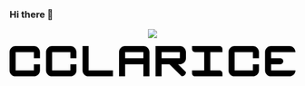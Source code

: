 ### Hi there 👋

<p align="center">
  <img src="https://pa1.narvii.com/6750/5b7f851a08e87c1c544f2a6008b4fa752de4459e_hq.gif"/>
</p>

<svg version="1.1" xmlns="http://www.w3.org/2000/svg" xmlns:xlink="http://www.w3.org/1999/xlink" x="0px" y="0px" width="1410px"
	 height="150px" viewBox="0 0 1410 150" style="overflow:visible;enable-background:new 0 0 0 0;" xml:space="preserve">
<defs>
</defs>
<g>
	<path d="M120,60V30H30v90h90V90h30v30c0,8.28-3.36,15.78-8.79,21.21S128.28,150,120,150H30c-16.56,0-30-13.44-30-30V30
		C0,13.44,13.44,0,30,0h90c8.28,0,15.78,3.36,21.21,8.79S150,21.72,150,30v30H120z"/>
	<path d="M510,120v30H390c-16.56,0-30-13.44-30-30V0h30v120H510z"/>
	<path d="M321.21,8.79C326.64,14.22,330,21.72,330,30v30h-30V30h-90v90h90V90h30v30c0,8.28-3.36,15.78-8.79,21.21
		S308.28,150,300,150h-90c-16.56,0-30-13.44-30-30V30c0-16.56,13.44-30,30-30h90C308.28,0,315.78,3.36,321.21,8.79z"/>
	<path d="M681.21,8.79C675.78,3.36,668.28,0,660,0h-90c-16.56,0-30,13.44-30,30v120h30V90h90v60h30V30
		C690,21.72,686.64,14.22,681.21,8.79z M660,60h-90V30h90V60z"/>
	<path d="M831.24,90H840c8.28,0,15.78-3.36,21.21-8.79S870,68.28,870,60V30c0-8.28-3.36-15.78-8.79-21.21S848.28,0,840,0H720v150h30
		V90h38.76L849,150c11.7-0.06,20.94-9.3,21-21L831.24,90z M750,60V30h90v30H750z"/>
	<path d="M990,30v90h45c8.28,0,15,6.72,15,15v15H915c-8.28,0-15-6.72-15-15v-15h60V30h-45c-8.28,0-15-6.72-15-15V0h135
		c8.28,0,15,6.72,15,15v15H990z"/>
	<path d="M1200,60V30h-90v90h90V90h30v30c0,8.28-3.36,15.78-8.79,21.21c-5.43,5.43-12.93,8.79-21.21,8.79h-90
		c-16.56,0-30-13.44-30-30V30c0-16.56,13.44-30,30-30h90c8.28,0,15.78,3.36,21.21,8.79c5.43,5.43,8.79,12.93,8.79,21.21v30H1200z"/>
	<path d="M1410,120c0,8.28-3.36,15.78-8.79,21.21c-5.43,5.43-12.93,8.79-21.21,8.79h-90c-16.56,0-30-13.44-30-30V30
		c0-16.56,13.44-30,30-30h90c8.28,0,15.78,3.36,21.21,8.79c5.43,5.43,8.79,12.93,8.79,21.21h-120v30h45c8.28,0,15,6.72,15,15
		c0,4.14-1.68,7.89-4.38,10.62c-2.73,2.7-6.48,4.38-10.62,4.38h-45v30H1410z"/>
</g>
</svg>

<!--
**cclarice/cclarice** is a ✨ _special_ ✨ repository because its `README.md` (this file) appears on your GitHub profile.

Here are some ideas to get you started:

- 🔭 I’m currently working on ...
- 🌱 I’m currently learning ...
- 👯 I’m looking to collaborate on ...
- 🤔 I’m looking for help with ...
- 💬 Ask me about ...
- 📫 How to reach me: ...
- 😄 Pronouns: ...
- ⚡ Fun fact: ...
-->
